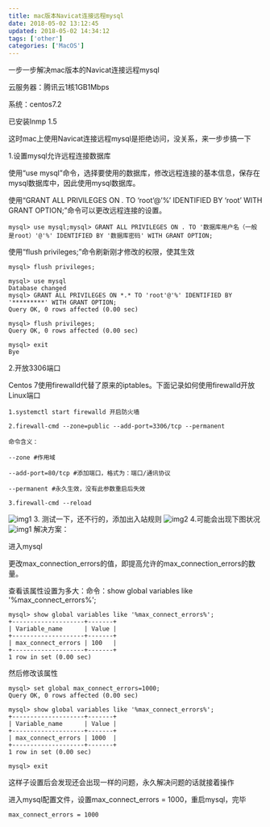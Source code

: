 ```yaml
---
title: mac版本Navicat连接远程mysql
date: 2018-05-02 13:12:45
updated: 2018-05-02 14:34:12
tags: ['other']
categories: ['MacOS']
---
```

一步一步解决mac版本的Navicat连接远程mysql
<!--more-->

云服务器：腾讯云1核1GB1Mbps

系统：centos7.2

已安装lnmp 1.5


这时mac上使用Navicat连接远程mysql是拒绝访问，没关系，来一步步搞一下

1.设置mysql允许远程连接数据库

使用“use mysql”命令，选择要使用的数据库，修改远程连接的基本信息，保存在mysql数据库中，因此使用mysql数据库。

使用“GRANT ALL PRIVILEGES ON *.* TO ‘root’@’%’ IDENTIFIED BY ‘root’ WITH GRANT OPTION;”命令可以更改远程连接的设置。

```
mysql> use mysql;mysql> GRANT ALL PRIVILEGES ON . TO '数据库用户名（一般是root）'@'%' IDENTIFIED BY '数据库密码' WITH GRANT OPTION;
```

使用“flush privileges;”命令刷新刚才修改的权限，使其生效

```
mysql> flush privileges;
```

```
mysql> use mysql
Database changed
mysql> GRANT ALL PRIVILEGES ON *.* TO 'root'@'%' IDENTIFIED BY '*********' WITH GRANT OPTION;
Query OK, 0 rows affected (0.00 sec)

mysql> flush privileges;
Query OK, 0 rows affected (0.00 sec)

mysql> exit
Bye
```



2.开放3306端口

Centos 7使用firewalld代替了原来的iptables。下面记录如何使用firewalld开放Linux端口

```
1.systemctl start firewalld 开启防火墙

2.firewall-cmd --zone=public --add-port=3306/tcp --permanent

命令含义：

--zone #作用域

--add-port=80/tcp #添加端口，格式为：端口/通讯协议

--permanent #永久生效，没有此参数重启后失效

3.firewall-cmd --reload

```
![img1](http://blog.magicyou.cn/img/20180502/image-20180818144247986.png)
3. 测试一下，还不行的，添加出入站规则
![img2](http://blog.magicyou.cn/img/20180502/image-20180818144502300.png)
 4.可能会出现下图状况
 ![img1](http://blog.magicyou.cn/img/20180502/image-20180818144600996.png)
 解决方案：

进入mysql

更改max_connection_errors的值，即提高允许的max_connection_errors的数量。

查看该属性设置为多大：命令：show global variables like '%max_connect_errors%';

```
mysql> show global variables like '%max_connect_errors%';
+--------------------+-------+
| Variable_name      | Value |
+--------------------+-------+
| max_connect_errors | 100   |
+--------------------+-------+
1 row in set (0.00 sec)
```


然后修改该属性

```
mysql> set global max_connect_errors=1000;
Query OK, 0 rows affected (0.00 sec)

mysql> show global variables like '%max_connect_errors%';
+--------------------+-------+
| Variable_name      | Value |
+--------------------+-------+
| max_connect_errors | 1000  |
+--------------------+-------+
1 row in set (0.00 sec)

mysql> exit
```

这样子设置后会发现还会出现一样的问题，永久解决问题的话就接着操作

进入mysql配置文件，设置max_connect_errors = 1000，重启mysql，完毕

```
max_connect_errors = 1000
```
